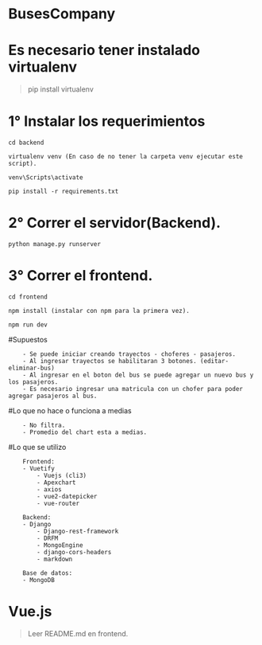 # BusesCompany

# Es necesario tener instalado virtualenv
>pip install virtualenv

# 1° Instalar los requerimientos
```
cd backend

virtualenv venv (En caso de no tener la carpeta venv ejecutar este script).

venv\Scripts\activate

pip install -r requirements.txt
```
# 2° Correr el servidor(Backend).
```
python manage.py runserver
```

# 3° Correr el frontend.
```
cd frontend

npm install (instalar con npm para la primera vez).

npm run dev
```
#Supuestos
```
    - Se puede iniciar creando trayectos - choferes - pasajeros.
    - Al ingresar trayectos se habilitaran 3 botones. (editar-eliminar-bus)
    - Al ingresar en el boton del bus se puede agregar un nuevo bus y los pasajeros.
    - Es necesario ingresar una matricula con un chofer para poder agregar pasajeros al bus.
```

#Lo que no hace o funciona a medias
```
    - No filtra.
    - Promedio del chart esta a medias.
```
#Lo que se utilizo
```
    Frontend:
    - Vuetify 
        - Vuejs (cli3)
        - Apexchart
        - axios
        - vue2-datepicker
        - vue-router
    
    Backend:
    - Django
        - Django-rest-framework
        - DRFM
        - MongoEngine
        - django-cors-headers
        - markdown

    Base de datos:
    - MongoDB
```

# Vue.js
>Leer README.md en frontend.